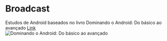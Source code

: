 # Broadcast
Estudos de Android baseados no livro Dominando o Android: Do básico ao avançado
[Link](http://novatec.com.br/livros/dominando-android-2ed/)
<br/>
![Dominando o Android: Do básico ao avançado](http://novatec.com.br/livros/dominando-android-2ed/capa_ampliada9788575224632.jpg)
